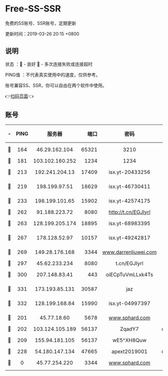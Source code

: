 # Free-SS-SSR

免费的SS账号、SSR账号，定期更新

更新时间：2019-03-26 20:15 +0800

## 说明

状态     ：🙂 - 良好 🙁 - 多次连接失败或连接超时

PING值   ：不代表真实使用中的速度，仅供参考。

账号兼容SS、SSR，你可以自由在两个软件中使用。

👉[扫码页面](https://liesauer.github.io/Free-SS-SSR/)👈

## 账号

|-|PING|服务器|端口|密码|加密方式|区域|
|:----:|:----:|:-----:|-----:|:----:|:----:|:----:|
|🙂|164|46.29.162.104|65321|3210|aes-256-ctr|RU|
|🙂|181|103.102.160.252|1234|1234|rc4-md5|JP|
|🙂|213|192.241.204.13|17409|isx.yt-20433256|aes-256-cfb|US|
|🙂|219|198.199.97.51|18629|isx.yt-46730411|aes-256-cfb|US|
|🙂|233|198.199.101.65|15902|isx.yt-42574175|aes-256-cfb|US|
|🙂|262|91.188.223.72|8080|http://t.cn/EGJIyrl|rc4-md5|RU|
|🙂|263|128.199.205.174|18895|isx.yt-68983395|aes-256-cfb|SG|
|🙂|267|178.128.52.97|10157|isx.yt-49242817|aes-256-cfb|SG|
|🙂|269|149.28.176.168|3344|www.darrenliuwei.com|aes-256-cfb|AU|
|🙂|297|45.62.233.234|8080|t.cn/EGJIyrl|rc4-md5|CA|
|🙂|300|207.148.83.41|443|oiECpTuVmLLxk4Ts|aes-256-cfb|AU|
|🙂|331|173.193.85.131|30587|jaz|aes-256-cfb|US|
|🙂|332|128.199.168.84|15990|isx.yt-04997397|aes-256-cfb|SG|
|🙂|201|45.77.18.60|5678|www.sphard.com|aes-256-cfb|JP|
|🙂|202|103.124.105.189|56137|ZqadY7|chacha20|US|
|🙂|209|155.94.181.105|56137|wE5^XH8Quw|aes-256-cfb|US|
|🙁|228|54.180.147.134|47665|apext2019001|chacha20|KR|
|🙁|0|45.77.254.220|3344|www.sphard.com|aes-256-cfb|SG|
